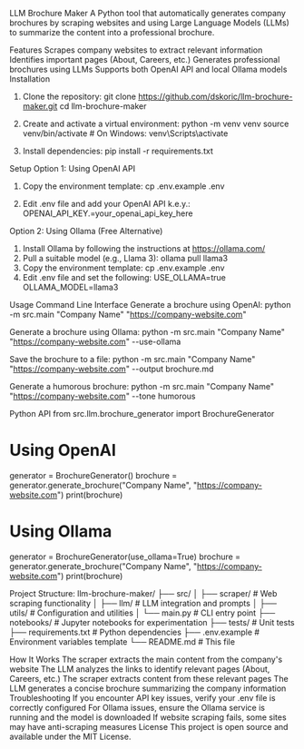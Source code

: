 LLM Brochure Maker
A Python tool that automatically generates company brochures by scraping websites and using Large Language Models (LLMs) to summarize the content into a professional brochure.

Features
Scrapes company websites to extract relevant information
Identifies important pages (About, Careers, etc.)
Generates professional brochures using LLMs
Supports both OpenAI API and local Ollama models
Installation

1. Clone the repository:
git clone https://github.com/dskoric/llm-brochure-maker.git
cd llm-brochure-maker

2. Create and activate a virtual environment:
python -m venv venv
source venv/bin/activate  # On Windows: venv\Scripts\activate

3. Install dependencies:
pip install -r requirements.txt

Setup
Option 1: Using OpenAI API
1. Copy the environment template:
cp .env.example .env

2. Edit .env file and add your OpenAI API k.e.y.:
OPENAI_API_KEY.=your_openai_api_key_here

Option 2: Using Ollama (Free Alternative)

1. Install Ollama by following the instructions at https://ollama.com/
2. Pull a suitable model (e.g., Llama 3):
ollama pull llama3
3. Copy the environment template:
cp .env.example .env
4. Edit .env file and set the following:
USE_OLLAMA=true
OLLAMA_MODEL=llama3

Usage
Command Line Interface
Generate a brochure using OpenAI:
python -m src.main "Company Name" "https://company-website.com"

Generate a brochure using Ollama:
python -m src.main "Company Name" "https://company-website.com" --use-ollama

Save the brochure to a file:
python -m src.main "Company Name" "https://company-website.com" --output brochure.md

Generate a humorous brochure:
python -m src.main "Company Name" "https://company-website.com" --tone humorous

Python API
from src.llm.brochure_generator import BrochureGenerator

# Using OpenAI
generator = BrochureGenerator()
brochure = generator.generate_brochure("Company Name", "https://company-website.com")
print(brochure)

# Using Ollama
generator = BrochureGenerator(use_ollama=True)
brochure = generator.generate_brochure("Company Name", "https://company-website.com")
print(brochure)

Project Structure:
llm-brochure-maker/
├── src/
│   ├── scraper/         # Web scraping functionality
│   ├── llm/            # LLM integration and prompts
│   ├── utils/          # Configuration and utilities
│   └── main.py         # CLI entry point
├── notebooks/          # Jupyter notebooks for experimentation
├── tests/              # Unit tests
├── requirements.txt    # Python dependencies
├── .env.example       # Environment variables template
└── README.md          # This file

How It Works
The scraper extracts the main content from the company's website
The LLM analyzes the links to identify relevant pages (About, Careers, etc.)
The scraper extracts content from these relevant pages
The LLM generates a concise brochure summarizing the company information
Troubleshooting
If you encounter API key issues, verify your .env file is correctly configured
For Ollama issues, ensure the Ollama service is running and the model is downloaded
If website scraping fails, some sites may have anti-scraping measures
License
This project is open source and available under the MIT License.

